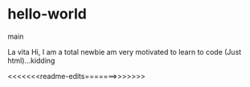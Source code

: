 # hello-world
main 

La vita
Hi, I am a total newbie am very motivated to learn to code (Just html)...kidding
 
 <<<<<<<readme-edits=======>>>>>>> 

